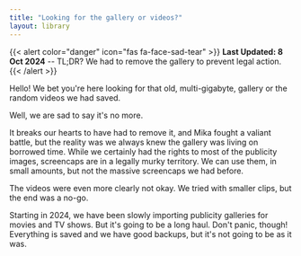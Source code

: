 ```yaml
---
title: "Looking for the gallery or videos?"
layout: library
---
```


{{< alert color="danger" icon="fas fa-face-sad-tear" >}}
    **Last Updated: 8 Oct 2024** -- TL;DR? We had to remove the gallery to prevent legal action.
{{< /alert >}}

Hello! We bet you're here looking for that old, multi-gigabyte, gallery or the random videos we had saved.

Well, we are sad to say it's no more.

It breaks our hearts to have had to remove it, and Mika fought a valiant battle, but the reality was we always knew the gallery was living on borrowed time. While we certainly had the rights to most of the publicity images, screencaps are in a legally murky territory. We can use them, in small amounts, but not the massive screencaps we had before.

The videos were even more clearly not okay. We tried with smaller clips, but the end was a no-go.

Starting in 2024, we have been slowly importing publicity galleries for movies and TV shows. But it's going to be a long haul. Don't panic, though! Everything is saved and we have good backups, but it's not going to be as it was.
